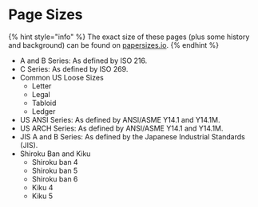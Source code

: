 # Page Sizes

{% hint style="info" %}
The exact size of these pages \(plus some history and background\) can be found on [papersizes.io](https://papersizes.io).
{% endhint %}

* A and B Series: As defined by ISO 216.
* C Series: As defined by ISO 269.
* Common US Loose Sizes
  * Letter
  * Legal
  * Tabloid
  * Ledger
* US ANSI Series: As defined by ANSI/ASME Y14.1 and Y14.1M.
* US ARCH Series: As defined by ANSI/ASME Y14.1 and Y14.1M.
* JIS A and B Series: As defined by the Japanese Industrial Standards \(JIS\).
* Shiroku Ban and Kiku
  * Shiroku ban 4
  * Shiroku ban 5
  * Shiroku ban 6
  * Kiku 4
  * Kiku 5



